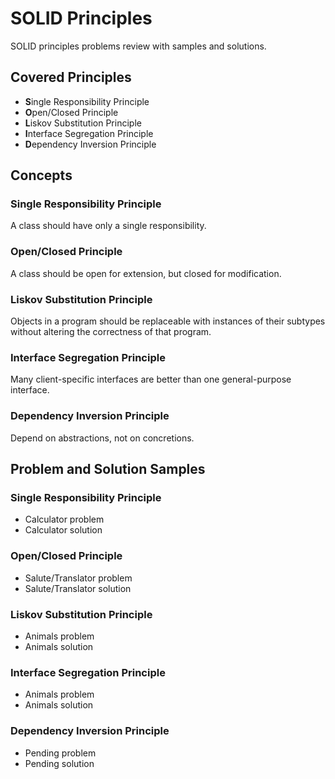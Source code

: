 # SOLID Principles
SOLID principles problems review with samples and solutions.

## Covered Principles
- **S**ingle Responsibility Principle
- **O**pen/Closed Principle
- **L**iskov Substitution Principle
- **I**nterface Segregation Principle
- **D**ependency Inversion Principle

## Concepts
### Single Responsibility Principle
A class should have only a single responsibility.
### Open/Closed Principle
A class should be open for extension, but closed for modification.
### Liskov Substitution Principle
Objects in a program should be replaceable with instances of their subtypes without altering the correctness of that program.
### Interface Segregation Principle
Many client-specific interfaces are better than one general-purpose interface.
### Dependency Inversion Principle
Depend on abstractions, not on concretions.

## Problem and Solution Samples
### Single Responsibility Principle
- Calculator problem
- Calculator solution
### Open/Closed Principle
- Salute/Translator problem
- Salute/Translator solution
### Liskov Substitution Principle
- Animals problem
- Animals solution
### Interface Segregation Principle
- Animals problem
- Animals solution
### Dependency Inversion Principle
- Pending problem
- Pending solution
